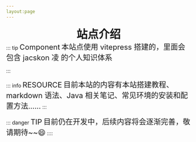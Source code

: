 ```yaml
---
layout:page
---
```

<span style="font-size: 30px; display: block; text-align: center;">**站点介绍**</span>
::: tip <span style="font-size: 20px;">Component</span>
<span style="font-size: 20px;">本站点使用 vitepress 搭建的，里面会包含 jacskon 凌 的个人知识体系</span>

:::

::: info <span style="font-size: 20px;">RESOURCE</span>
<span style="font-size: 20px;">目前本站的内容有本站搭建教程、markdown 语法、Java 相关笔记、常见环境的安装和配置方法......</span>
:::

::: danger <span style="font-size: 20px;">TIP</span>
<span style="font-size: 20px;">目前仍在开发中，后续内容将会逐渐完善，敬请期待~~:smile:</span>
::::

